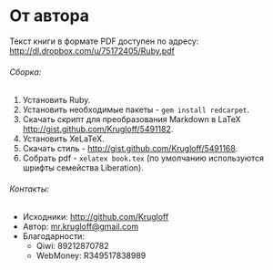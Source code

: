 # От автора

Текст книги в формате PDF доступен по адресу:  
<http://dl.dropbox.com/u/75172405/Ruby.pdf>

###### Сборка:

1. Установить Ruby.
2. Установить необходимые пакеты - `gem install redcarpet`.
3. Скачать скрипт для преобразования Markdown в LaTeX  
<http://gist.github.com/Krugloff/5491182>.
4. Установить XeLaTeX.
5. Скачать стиль - <http://gist.github.com/Krugloff/5491168>.
6. Собрать pdf - `xelatex book.tex` (по умолчанию используются шрифты семейства Liberation).

###### Контакты:

+ Исходники: <http://github.com/Krugloff>
+ Автор: <mr.krugloff@gmail.com>
+ Благодарности:
  + Qiwi: 89212870782
  + WebMoney: R349517838989